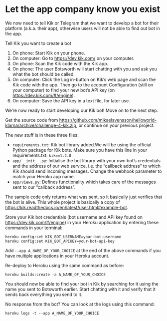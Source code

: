 # Let the app company know you exist
 
We now need to tell Kik or Telegram that we want to develop a bot for their platform (a.k.a. their app), otherwise users will not be able to find out bot in the app.
 
Tell Kik you want to create a bot
1.  On phone: Start Kik on your phone.
1.  On computer: Go to https://dev.kik.com/ on your computer.
1.  On phone: Scan the Kik code with the Kik app.
1.  On phone: The user Botsworth will start chatting with you and ask you what the bot should be called.
1.  On computer: Click the Log in-button on Kik’s web page and scan the Kik code with the app. Then go to the account Configuration (still on your computer) to find your new bot’s API key (on https://dev.kik.com/#/engine).
1.  On computer: Save the API key in a text file, for later use.

We’re now ready to start developing our Kik bot! Move on to the next step.

Get the source code from https://github.com/mikaelsvensson/helloworld-klarna/archive/challenge-4-kik.zip, or continue on your previous project. 

The new stuff is in these three files:
*   ```requirements.txt```: Kik bot library added.We will be using the official Python package for Kik bots. 
    Make sure you have this line in your requirements.txt: ```kik==1.2.0```
*   ```app/__init__.py```: Initialise the bot library with your own bot’s credentials and the address of our web service, i.e. the “callback address” to which Kik should send incoming messages. Change the webhook parameter to match your Heroku app name.
*   ```app/views.py```: Defines functionality which takes care of the messages sent to our “callback address”.

The sample code only returns what was sent, so it basically just verifies that the bot is alive. This whole 
project is basically a copy of https://kik.readthedocs.io/en/latest/user.html#example-bot.

Store your Kik bot credentials (bot username and API key found on https://dev.kik.com/#/engine) in your 
Heroku application by entering these commands in your terminal:
    
    heroku config:set KIK_BOT_USERNAME=your-bot-username
    heroku config:set KIK_BOT_APIKEY=your-bot-api-key
 
Add ```--app A_NAME_OF_YOUR_CHOICE``` at the end of the above commands if you have multiple applications in your Heroku account.

Re-deploy to Heroku using the same command as before:

    heroku builds:create -a A_NAME_OF_YOUR_CHOICE
 
You should now be able to find your bot in Kik by searching for it using the name you sent to Botsworth 
earlier. Start chatting with it and verify that it sends back everything you send to it.

No response from the bot? You can look at the logs using this command:

    heroku logs -t --app A_NAME_OF_YOUR_CHOICE